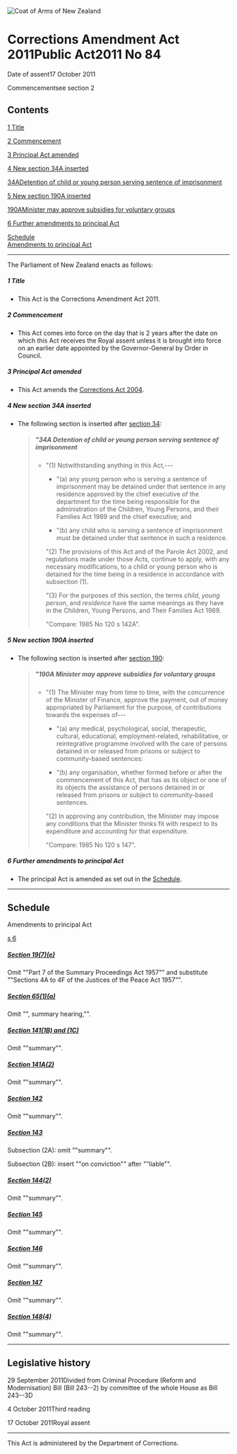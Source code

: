 ![Coat of Arms of New Zealand](/images/leg-crest.jpg)

# Corrections Amendment Act 2011Public Act2011 No 84

Date of assent17 October 2011

Commencementsee section 2

## Contents

[1 ][0][][0][Title][0]

[2 ][1][][1][Commencement][1]

[3 ][2][][2][Principal Act amended][2]

[4 ][3][][3][New section 34A inserted][3]

[34A][4][][4][Detention of child or young person serving sentence of imprisonment][4]

[5 ][5][][5][New section 190A inserted][5]

[190A][6][][6][Minister may approve subsidies for voluntary groups][6]

[6 ][7][][7][Further amendments to principal Act][7]

[Schedule][8]  
[Amendments to principal Act][8]

---

The Parliament of New Zealand enacts as follows:

##### 1 Title
    
*   This Act is the Corrections Amendment Act 2011\.

##### 2 Commencement
    
*   This Act comes into force on the day that is 2 years after the date on which this Act receives the Royal assent unless it is brought into force on an earlier date appointed by the Governor-General by Order in Council.

##### 3 Principal Act amended
    
*   This Act amends the [Corrections Act 2004][9].

##### 4 New section 34A inserted
    
*   The following section is inserted after [section 34][10]:
    
    > ##### "34A Detention of child or young person serving sentence of imprisonment
    >     
    > *   "(1) Notwithstanding anything in this Act,---
    >         
    >     *   "(a) any young person who is serving a sentence of imprisonment may be detained under that sentence in any residence approved by the chief executive of the department for the time being responsible for the administration of the Children, Young Persons, and their Families Act 1989 and the chief executive; and
    >     
    >     *   "(b) any child who is serving a sentence of imprisonment must be detained under that sentence in such a residence.
    >     
    >     "(2) The provisions of this Act and of the Parole Act 2002, and regulations made under those Acts, continue to apply, with any necessary modifications, to a child or young person who is detained for the time being in a residence in accordance with subsection (1).
    >     
    >     "(3) For the purposes of this section, the terms _child_, _young person_, and _residence_ have the same meanings as they have in the Children, Young Persons, and Their Families Act 1989\.
    >     
    >     "Compare: 1985 No 120 s 142A".
    > 
    > 
    
    

##### 5 New section 190A inserted
    
*   The following section is inserted after [section 190][11]:
    
    > ##### "190A Minister may approve subsidies for voluntary groups
    >     
    > *   "(1) The Minister may from time to time, with the concurrence of the Minister of Finance, approve the payment, out of money appropriated by Parliament for the purpose, of contributions towards the expenses of---
    >         
    >     *   "(a) any medical, psychological, social, therapeutic, cultural, educational, employment-related, rehabilitative, or reintegrative programme involved with the care of persons detained in or released from prisons or subject to community-based sentences:
    >     
    >     *   "(b) any organisation, whether formed before or after the commencement of this Act, that has as its object or one of its objects the assistance of persons detained in or released from prisons or subject to community-based sentences.
    >     
    >     "(2) In approving any contribution, the Minister may impose any conditions that the Minister thinks fit with respect to its expenditure and accounting for that expenditure.
    >     
    >     "Compare: 1985 No 120 s 147".
    > 
    > 
    
    

##### 6 Further amendments to principal Act
    
*   The principal Act is amended as set out in the [Schedule][8].

---

## Schedule  
Amendments to principal Act

[s 6][7]

##### [Section 19(7)(e)][12]

Omit ""Part 7 of the Summary Proceedings Act 1957"" and substitute ""Sections 4A to 4F of the Justices of the Peace Act 1957"".

##### [Section 65(1)(a)][13]

Omit "", summary hearing,"".

##### [Section 141(1B) and (1C)][14]

Omit ""summary"".

##### [Section 141A(2)][15]

Omit ""summary"".

##### [Section 142][16]

Omit ""summary"".

##### [Section 143][17]

Subsection (2A): omit ""summary"".

Subsection (2B): insert ""on conviction"" after ""liable"".

##### [Section 144(2)][18]

Omit ""summary"".

##### [Section 145][19]

Omit ""summary"".

##### [Section 146][20]

Omit ""summary"".

##### [Section 147][21]

Omit ""summary"".

##### [Section 148(4)][22]

Omit ""summary"".

---

## Legislative history

29 September 2011Divided from Criminal Procedure (Reform and Modernisation) Bill (Bill 243--2) by committee of the whole House as Bill 243--3D

4 October 2011Third reading

17 October 2011Royal assent

---

This Act is administered by the Department of Corrections.

[0]: http://www.legislation.govt.nz/act/public/2011/0084/latest/whole.html#DLM4057600
[1]: http://www.legislation.govt.nz/act/public/2011/0084/latest/whole.html#DLM4057601
[2]: http://www.legislation.govt.nz/act/public/2011/0084/latest/whole.html#DLM4057602
[3]: http://www.legislation.govt.nz/act/public/2011/0084/latest/whole.html#DLM4057607
[4]: http://www.legislation.govt.nz/act/public/2011/0084/latest/whole.html#DLM4057608
[5]: http://www.legislation.govt.nz/act/public/2011/0084/latest/whole.html#DLM4057612
[6]: http://www.legislation.govt.nz/act/public/2011/0084/latest/whole.html#DLM4057613
[7]: http://www.legislation.govt.nz/act/public/2011/0084/latest/whole.html#DLM4057614
[8]: http://www.legislation.govt.nz/act/public/2011/0084/latest/whole.html#DLM4057615
[9]: http://www.legislation.govt.nz/act/public/2011/0084/latest/link.aspx?id=DLM294848
[10]: http://www.legislation.govt.nz/act/public/2011/0084/latest/link.aspx?id=DLM295439
[11]: http://www.legislation.govt.nz/act/public/2011/0084/latest/link.aspx?id=DLM297103
[12]: http://www.legislation.govt.nz/act/public/2011/0084/latest/link.aspx?id=DLM295417
[13]: http://www.legislation.govt.nz/act/public/2011/0084/latest/link.aspx?id=DLM295481
[14]: http://www.legislation.govt.nz/act/public/2011/0084/latest/link.aspx?id=DLM296517
[15]: http://www.legislation.govt.nz/act/public/2011/0084/latest/link.aspx?id=DLM1955906
[16]: http://www.legislation.govt.nz/act/public/2011/0084/latest/link.aspx?id=DLM296519
[17]: http://www.legislation.govt.nz/act/public/2011/0084/latest/link.aspx?id=DLM296520
[18]: http://www.legislation.govt.nz/act/public/2011/0084/latest/link.aspx?id=DLM296522
[19]: http://www.legislation.govt.nz/act/public/2011/0084/latest/link.aspx?id=DLM296523
[20]: http://www.legislation.govt.nz/act/public/2011/0084/latest/link.aspx?id=DLM296524
[21]: http://www.legislation.govt.nz/act/public/2011/0084/latest/link.aspx?id=DLM296525
[22]: http://www.legislation.govt.nz/act/public/2011/0084/latest/link.aspx?id=DLM296526